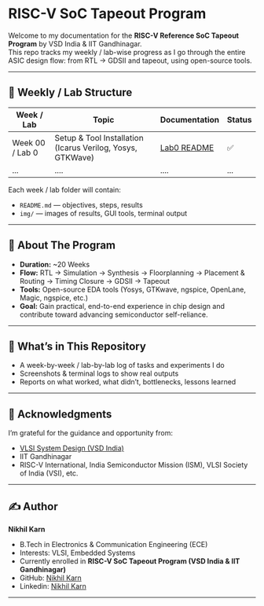 # RISC-V SoC Tapeout Program 

Welcome to my documentation for the **RISC-V Reference SoC Tapeout Program** by VSD India & IIT Gandhinagar.  
This repo tracks my weekly / lab-wise progress as I go through the entire ASIC design flow: from RTL → GDSII and tapeout, using open-source tools.

---

## 📆 Weekly / Lab Structure

| Week / Lab | Topic | Documentation | Status |
|------------|-------|---------------|--------|
| Week 00 / Lab 0 | Setup & Tool Installation (Icarus Verilog, Yosys, GTKWave) | [Lab0 README]([./Week-00/README.md](https://github.com/nikhilkrn/RISC-V-Reference-SoC-Tapeout-Resources/blob/main/week-00/README.md)) | ✅ |
|... | ....| .... | ...|

Each week / lab folder will contain:

- `README.md` — objectives, steps, results  
- `img/` — images of results, GUI tools, terminal output  

---

## 🔧 About The Program

- **Duration:** ~20 Weeks  
- **Flow:** RTL → Simulation → Synthesis → Floorplanning → Placement & Routing → Timing Closure → GDSII → Tapeout  
- **Tools:** Open-source EDA tools (Yosys, GTKwave, ngspice, OpenLane, Magic, ngspice, etc.)
- **Goal:** Gain practical, end-to-end experience in chip design and contribute toward advancing semiconductor self-reliance.

---

## 🧭 What’s in This Repository

- A week-by-week / lab-by-lab log of tasks and experiments I do  
- Screenshots & terminal logs to show real outputs  
- Reports on what worked, what didn’t, bottlenecks, lessons learned  




---

## 🙏 Acknowledgments

I’m grateful for the guidance and opportunity from:  
- [VLSI System Design (VSD India)](https://vsdiat.vlsisystemdesign.com/)
- IIT Gandhinagar  
- RISC-V International, India Semiconductor Mission (ISM), VLSI Society of India (VSI), etc.

---



## ✍️ Author


**Nikhil Karn**
- B.Tech in Electronics & Communication Engineering (ECE)
- Interests: VLSI, Embedded Systems
- Currently enrolled in **RISC-V SoC Tapeout Program (VSD India & IIT Gandhinagar)**
- GitHub: [Nikhil Karn](https://github.com/nikhilkrn)
- Linkedin: [Nikhil Karn](www.linkedin.com/in/nikhil-karn)
---
